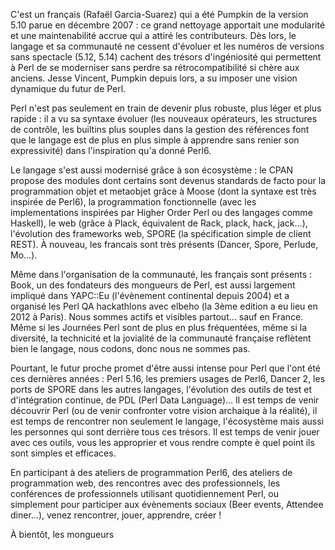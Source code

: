 C'est un français (Rafaël Garcia-Suarez) qui a été Pumpkin de la version 5.10 parue en décembre 2007 : ce grand nettoyage apportait une modularité et une maintenabilité accrue qui a attiré les contributeurs. Dès lors, le langage et sa communauté ne cessent d'évoluer et les numéros de versions sans spectacle (5.12, 5.14) cachent des trésors d'ingéniosité qui permettent à Perl de se moderniser sans perdre sa rétrocompatibilité si chère aux anciens. Jesse Vincent, Pumpkin depuis lors, a su imposer une vision dynamique du futur de Perl.

Perl n'est pas seulement en train de devenir plus robuste, plus léger et plus rapide : il a vu sa syntaxe évoluer (les nouveaux opérateurs, les structures de contrôle, les builtins plus souples dans la gestion des références font que le langage est de plus en plus simple à apprendre sans renier son expressivité) dans l'inspiration qu'a donné Perl6.

Le langage s'est aussi modernisé grâce à son écosystème : le CPAN propose des modules dont certains sont devenus standards de facto pour la programmation objet et metaobjet grâce à Moose (dont la syntaxe est très inspirée de Perl6), la programmation fonctionnelle (avec les implementations inspirées par Higher Order Perl ou des langages comme Haskell), le web (grâce à Plack, équivalent de Rack, plack, hack, jack…), l'évolution des frameworks web, SPORE (la spécification simple de client REST). À nouveau, les francais sont très présents (Dancer, Spore, Perlude, Mo…).

Même dans l'organisation de la communauté, les français sont présents : Book, un des fondateurs des mongueurs de Perl, est aussi largement impliqué dans YAPC::Eu (l'évènement continental depuis 2004) et a organisé les Perl QA hackathlons avec elbeho (la 3ème edition a eu lieu en 2012 à Paris). Nous sommes actifs et visibles partout… sauf en France. Même si les Journées Perl sont de plus en plus fréquentées, même si la diversité, la technicité et la jovialité de la communauté française reflètent bien le langage, nous codons, donc nous ne sommes pas.

Pourtant, le futur proche promet d'être aussi intense pour Perl que l'ont été ces dernières années : Perl 5.16, les premiers usages de Perl6, Dancer 2, les ports de SPORE dans les autres langages, l'évolution des outils de test et d'intégration continue, de PDL (Perl Data Language)… Il est temps de venir découvrir Perl (ou de venir confronter votre vision archaique à la réalité), il est temps de rencontrer non seulement le langage, l'écosystème mais aussi les personnes qui sont derrière tous ces trésors. Il est temps de venir jouer avec ces outils, vous les approprier et vous rendre compte è quel point ils sont simples et efficaces.

En participant à des ateliers de programmation Perl6, des ateliers de programmation web, des rencontres avec des professionnels, les conférences de professionnels utilisant quotidiennement Perl, ou simplement pour participer aux évènements sociaux (Beer events, Attendee diner…), venez rencontrer, jouer, apprendre, créer ! 

À bientôt,
les mongueurs
